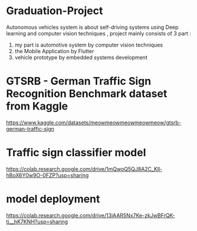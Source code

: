 # Graduation-Project
Autonomous vehicles system is about self-driving systems using Deep learning and computer vision techniques 
, project mainly consists of 3 part :
1. my part is automotive system by computer vision techniques
2. the Mobile Application by Flutter
3. vehicle prototype by embedded systems development 
# GTSRB - German Traffic Sign Recognition Benchmark dataset from Kaggle
https://www.kaggle.com/datasets/meowmeowmeowmeowmeow/gtsrb-german-traffic-sign
# Traffic sign classifier model
https://colab.research.google.com/drive/1mQwoQ5QJ8A2C_Kll-hBoX6Y0w9O-0FZP?usp=sharing
# model deployment
https://colab.research.google.com/drive/13iAAR5Nx7Ke-zkJwBFrQK-tj__hK7KNH?usp=sharing
